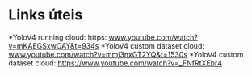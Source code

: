 # Links úteis

*YoloV4 running cloud: https: www.youtube.com/watch?v=mKAEGSxwOAY&t=934s
*YoloV4 custom dataset cloud: www.youtube.com/watch?v=mmj3nxGT2YQ&t=1530s
*YoloV4 custom dataset cloud: https://www.youtube.com/watch?v=_FNfRtXEbr4 
